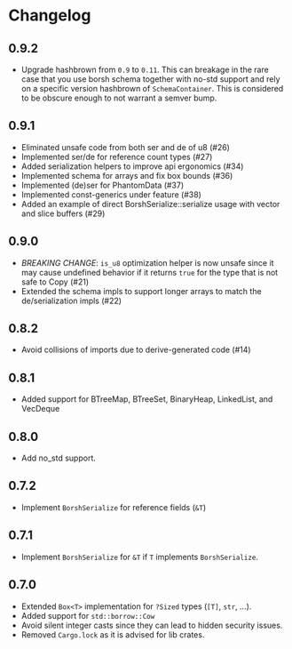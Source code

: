 # Changelog

## 0.9.2
- Upgrade hashbrown from `0.9` to `0.11`. This can breakage in the rare case
  that you use borsh schema together with no-std support and rely on a specific
  version hashbrown of `SchemaContainer`. This is considered to be obscure
  enough to not warrant a semver bump.

## 0.9.1
- Eliminated unsafe code from both ser and de of u8 (#26)
- Implemented ser/de for reference count types (#27)
- Added serialization helpers to improve api ergonomics (#34)
- Implemented schema for arrays and fix box bounds (#36)
- Implemented (de)ser for PhantomData (#37)
- Implemented const-generics under feature (#38)
- Added an example of direct BorshSerialize::serialize usage with vector and slice buffers (#29)

## 0.9.0
- *BREAKING CHANGE*: `is_u8` optimization helper is now unsafe since it may
  cause undefined behavior if it returns `true` for the type that is not safe
  to Copy (#21)
- Extended the schema impls to support longer arrays to match the
  de/serialization impls (#22)

## 0.8.2
- Avoid collisions of imports due to derive-generated code (#14)

## 0.8.1
- Added support for BTreeMap, BTreeSet, BinaryHeap, LinkedList, and VecDeque

## 0.8.0
- Add no_std support.

## 0.7.2
- Implement `BorshSerialize` for reference fields (`&T`)

## 0.7.1
- Implement `BorshSerialize` for `&T` if `T` implements `BorshSerialize`.

## 0.7.0

- Extended `Box<T>` implementation for `?Sized` types (`[T]`, `str`, ...).
- Added support for `std::borrow::Cow`
- Avoid silent integer casts since they can lead to hidden security issues.
- Removed `Cargo.lock` as it is advised for lib crates.
